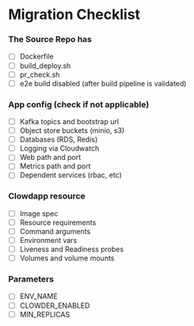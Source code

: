 # Migration Checklist

### The Source Repo has 
  - [ ] Dockerfile
  - [ ] build_deploy.sh
  - [ ] pr_check.sh
  - [ ] e2e build disabled (after build pipeline is validated)
### App config (check if not applicable)
  - [ ] Kafka topics and bootstrap url
  - [ ] Object store buckets (minio, s3)
  - [ ] Databases (RDS, Redis)
  - [ ] Logging via Cloudwatch
  - [ ] Web path and port 
  - [ ] Metrics path and port  
  - [ ] Dependent services (rbac, etc) 
### Clowdapp resource
  - [ ] Image spec
  - [ ] Resource requirements
  - [ ] Command arguments
  - [ ] Environment vars
  - [ ] Liveness and Readiness probes
  - [ ] Volumes and volume mounts
### Parameters
  - [ ] ENV_NAME
  - [ ] CLOWDER_ENABLED
  - [ ] MIN_REPLICAS
